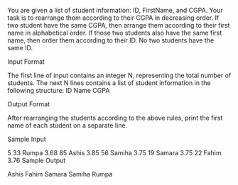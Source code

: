 
You are given a list of student information: ID, FirstName, and CGPA. Your task is to rearrange them according to 
their CGPA in decreasing order. If two student have the same CGPA, then arrange them according to their first name 
in alphabetical order. If those two students also have the same first name, then order them according to their ID. 
No two students have the same ID.

Input Format

The first line of input contains an integer N, representing the total number of students. The next N lines contains a 
list of student information in the following structure:
ID Name CGPA

Output Format

After rearranging the students according to the above rules, print the first name of each student on a separate line.

Sample Input

5
33 Rumpa 3.68
85 Ashis 3.85
56 Samiha 3.75
19 Samara 3.75
22 Fahim 3.76
Sample Output

Ashis
Fahim
Samara
Samiha
Rumpa
